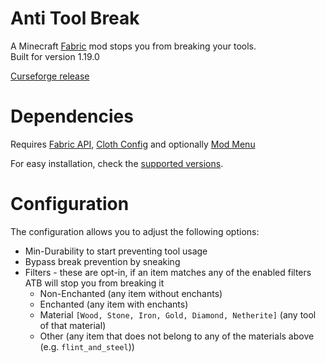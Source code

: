# Anti Tool Break

A Minecraft [Fabric](https://fabricmc.net/) mod stops you from breaking your tools.  
Built for version 1.19.0

[Curseforge release](https://www.curseforge.com/minecraft/mc-mods/anti-tool-break-fabric)

# Dependencies

Requires [Fabric API](https://www.curseforge.com/minecraft/mc-mods/fabric-api), [Cloth Config](https://www.curseforge.com/minecraft/mc-mods/cloth-config) and optionally [Mod Menu](https://www.curseforge.com/minecraft/mc-mods/modmenu)

For easy installation, check the [supported versions](https://github.com/BlazingTwist/AntiToolBreak/wiki/Tested-Versions).

# Configuration
The configuration allows you to adjust the following options:
* Min-Durability to start preventing tool usage
* Bypass break prevention by sneaking
* Filters - these are opt-in, if an item matches any of the enabled filters ATB will stop you from breaking it
  * Non-Enchanted (any item without enchants)
  * Enchanted (any item with enchants)
  * Material `[Wood, Stone, Iron, Gold, Diamond, Netherite]` (any tool of that material)
  * Other (any item that does not belong to any of the materials above (e.g. `flint_and_steel`))